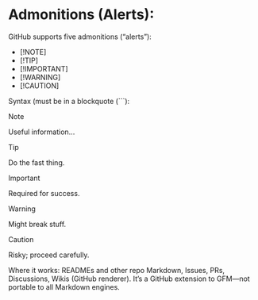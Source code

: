 # Admonitions (Alerts):

GitHub supports five admonitions (“alerts”):
- [!NOTE]
- [!TIP]
- [!IMPORTANT]
- [!WARNING]
- [!CAUTION]

Syntax (must be in a blockquote (```):

> [!NOTE]
> Useful information...

> [!TIP]
> Do the fast thing.

> [!IMPORTANT]
> Required for success.

> [!WARNING]
> Might break stuff.

> [!CAUTION]
> Risky; proceed carefully.

Where it works: READMEs and other repo Markdown, Issues, PRs, Discussions, Wikis (GitHub renderer). It’s a GitHub extension to GFM—not portable to all Markdown engines. 
